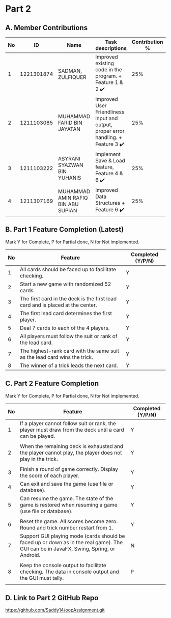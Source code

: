 # Part 2

## A. Member Contributions

No | ID         | Name | Task descriptions | Contribution %
-- | ---------- | ---- | ----------------- | --------------
1  |1221301874 |SADMAN, ZULFIQUER                  | Improved existing code in the program. + Feature 1 & 2 ✔️|25%
2  |1211103085 |MUHAMMAD FARID BIN JAYATAN         | Improved User Friendliness input and output, proper error handling. + Feature 3 ✔️ |25%
3  |1211103222	|ASYRANI SYAZWAN BIN YUHANIS        | Implement Save & Load feature, Feature 4 & 6 ✔️                   |25%
4  |1211307169	|MUHAMMAD AMIN RAFIQ BIN ABU SUPIAN | Improved Data Structures + Feature 6 ✔️                           |25%


## B. Part 1 Feature Completion (Latest)

Mark Y for Complete, P for Partial done, N for Not implemented.

No | Feature                                                                         | Completed (Y/P/N)
-- | ------------------------------------------------------------------------------- | -----------------
1  | All cards should be faced up to facilitate checking.                            |Y
2  | Start a new game with randomized 52 cards.                                      |Y
3  | The first card in the deck is the first lead card and is placed at the center.  |Y
4  | The first lead card determines the first player.                                |Y
5  | Deal 7 cards to each of the 4 players.                                          |Y
6  | All players must follow the suit or rank of the lead card.                      |Y
7  | The highest-rank card with the same suit as the lead card wins the trick.       |Y
8  | The winner of a trick leads the next card.                                      |Y


## C. Part 2 Feature Completion

Mark Y for Complete, P for Partial done, N for Not implemented.

No | Feature                                                                          | Completed (Y/P/N)
-- | -------------------------------------------------------------------------------- | -----------------
1  | If a player cannot follow suit or rank, the player must draw from the deck until a card can be played.      |Y
   |                                                      |
2  | When the remaining deck is exhausted and the player cannot play, the player does not play in the trick.                |Y
   |                                            |
3  | Finish a round of game correctly. Display the score of each player.              |Y
4  | Can exit and save the game (use file or database).                               |Y
5  | Can resume the game. The state of the game is restored when resuming a game (use file or database).      |Y
   |                                                           |
6  | Reset the game. All scores become zero. Round and trick number restart from 1.   |Y
7  | Support GUI playing mode (cards should be faced up or down as in the real game). The GUI can be in JavaFX, Swing, Spring, or Android. |N
   |                              |
8  | Keep the console output to facilitate checking. The data in console output and the GUI must tally.                                  | P
   |                               |


## D. Link to Part 2 GitHub Repo

https://github.com/Saddy14/oopAssignment.git

